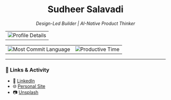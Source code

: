 <h1 align="center">Sudheer Salavadi</h1>
<p align="center"><em>Design-Led Builder | AI-Native Product Thinker</em></p>

<table align="center">
  <tr>
     <td>
       <img src="http://github-profile-summary-cards.vercel.app/api/cards/profile-details?username=sudheer-salavadi&theme=dark" alt="Profile Details" />
      </td>
  </tr>
</table>
<table align="center">
  <tr>
    <td>
      <img src="http://github-profile-summary-cards.vercel.app/api/cards/most-commit-language?username=sudheer-salavadi&theme=dark" alt="Most Commit Language" />
    </td>
    <td>
      <img src="http://github-profile-summary-cards.vercel.app/api/cards/productive-time?username=sudheer-salavadi&theme=dark&utcOffset=0" alt="Productive Time" />
    </td>
  </tr>
</table>

---

### 🔗 Links & Activity
- 💼 [LinkedIn](https://linkedin.com/in/sudheer-salavadi)  
- 🌐 [Personal Site](https://salavadi.online)  
- 📷 [Unsplash](https://unsplash.com/@sudheersalavadi)
